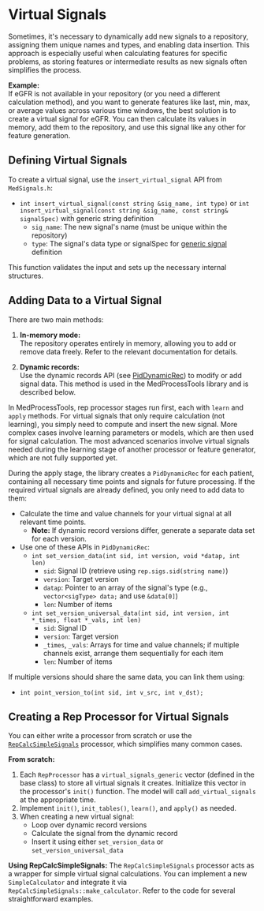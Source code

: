 # Virtual Signals

Sometimes, it's necessary to dynamically add new signals to a repository, assigning them unique names and types, and enabling data insertion. This approach is especially useful when calculating features for specific problems, as storing features or intermediate results as new signals often simplifies the process.

**Example:**  
If eGFR is not available in your repository (or you need a different calculation method), and you want to generate features like last, min, max, or average values across various time windows, the best solution is to create a virtual signal for eGFR. You can then calculate its values in memory, add them to the repository, and use this signal like any other for feature generation.

## Defining Virtual Signals

To create a virtual signal, use the `insert_virtual_signal` API from `MedSignals.h`:

- `int insert_virtual_signal(const string &sig_name, int type)` or `int insert_virtual_signal(const string &sig_name, const string& signalSpec)` with generic string definition
    - `sig_name`: The new signal's name (must be unique within the repository)
    - `type`: The signal's data type or signalSpec for [generic signal](../InfraMed%20Library%20page/Generic%20(Universal)%20Signal%20Vectors.md) definition

This function validates the input and sets up the necessary internal structures.

## Adding Data to a Virtual Signal

There are two main methods:

1. **In-memory mode:**  
   The repository operates entirely in memory, allowing you to add or remove data freely. Refer to the relevant documentation for details.

2. **Dynamic records:**  
   Use the dynamic records API (see [PidDynamicRec](../InfraMed%20Library%20page/PidDynamicRec.md)) to modify or add signal data. This method is used in the MedProcessTools library and is described below.

In MedProcessTools, rep processor stages run first, each with `learn` and `apply` methods. For virtual signals that only require calculation (not learning), you simply need to compute and insert the new signal. More complex cases involve learning parameters or models, which are then used for signal calculation. The most advanced scenarios involve virtual signals needed during the learning stage of another processor or feature generator, which are not fully supported yet.

During the apply stage, the library creates a `PidDynamicRec` for each patient, containing all necessary time points and signals for future processing. If the required virtual signals are already defined, you only need to add data to them:

- Calculate the time and value channels for your virtual signal at all relevant time points.
  - **Note:** If dynamic record versions differ, generate a separate data set for each version.
- Use one of these APIs in `PidDynamicRec`:
    - `int set_version_data(int sid, int version, void *datap, int len)`
        - `sid`: Signal ID (retrieve using `rep.sigs.sid(string name)`)
        - `version`: Target version
        - `datap`: Pointer to an array of the signal's type (e.g., `vector<sigType> data;` and use `&data[0]`)
        - `len`: Number of items
    - `int set_version_universal_data(int sid, int version, int *_times, float *_vals, int len)`
        - `sid`: Signal ID
        - `version`: Target version
        - `_times`, `_vals`: Arrays for time and value channels; if multiple channels exist, arrange them sequentially for each item
        - `len`: Number of items

If multiple versions should share the same data, you can link them using:

- `int point_version_to(int sid, int v_src, int v_dst);`

## Creating a Rep Processor for Virtual Signals

You can either write a processor from scratch or use the [`RepCalcSimpleSignals`](Rep%20Calculator.md) processor, which simplifies many common cases.

**From scratch:**
1. Each `RepProcessor` has a `virtual_signals_generic` vector (defined in the base class) to store all virtual signals it creates. Initialize this vector in the processor's `init()` function. The model will call `add_virtual_signals` at the appropriate time.
2. Implement `init()`, `init_tables()`, `learn()`, and `apply()` as needed.
3. When creating a new virtual signal:
   - Loop over dynamic record versions
   - Calculate the signal from the dynamic record
   - Insert it using either `set_version_data` or `set_version_universal_data`

**Using RepCalcSimpleSignals:**
The `RepCalcSimpleSignals` processor acts as a wrapper for simple virtual signal calculations. You can implement a new `SimpleCalculator` and integrate it via `RepCalcSimpleSignals::make_calculator`. Refer to the code for several straightforward examples.



